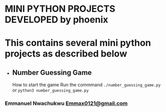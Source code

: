 # MINI PYTHON PROJECTS DEVELOPED by phoenix


# This contains several mini python projects as described below


- ## **Number Guessing Game**

  How to start the game
  Run the commmand ```./number_guessing_game.py``` or ```python3 number_guessing_game.py```


### Emmanuel Nwachukwu <Emmax0121@gmail.com>
